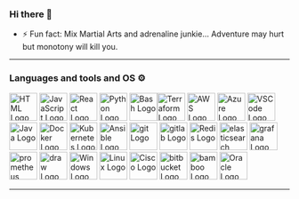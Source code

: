 ### Hi there 👋


- ⚡ Fun fact: Mix Martial Arts and adrenaline junkie... Adventure may hurt but monotony will kill you.

---

### Languages and tools and OS ⚙️
<!-- For more icons please follow  https://github.com/MikeCodesDotNET/ColoredBadges -->
<p>
<img src="https://www.svgrepo.com/show/303205/html-5-logo.svg" alt="HTML Logo" width="50" height="50"/> <img src="https://cdn.worldvectorlogo.com/logos/logo-javascript.svg" alt="JavaScript Logo" width="50" height="50"/> <img src="https://cdn.worldvectorlogo.com/logos/react-2.svg" alt="React Logo" width="50" height="50"/> <img src="https://cdn.worldvectorlogo.com/logos/python-5.svg" alt="Python Logo" width="50" height="50"/>  <img src="https://cdn.worldvectorlogo.com/logos/bash-1.svg" alt="Bash Logo" width="50" height="50"/><img src="https://cdn.worldvectorlogo.com/logos/terraform-enterprise.svg" alt="Terraform Logo" width="50" height="50"/> <img src="https://cdn.worldvectorlogo.com/logos/aws-2.svg" alt="AWS Logo" width="50" height="50"/> <img src="https://cdn.worldvectorlogo.com/logos/azure-1.svg" alt="Azure Logo" width="50" height="50"/> <img src="https://cdn.worldvectorlogo.com/logos/visual-studio-code-1.svg" alt="VSCode Logo" width="50" height="50"/> <img src="https://cdn.worldvectorlogo.com/logos/java.svg" alt="Java Logo" width="50" height="50"/> <img src="https://cdn.worldvectorlogo.com/logos/docker.svg" alt="Docker Logo" width="50" height="50"/> <img src="https://cdn.worldvectorlogo.com/logos/kubernets.svg" alt="Kubernetes Logo" width="50" height="50"/> <img src="https://cdn.worldvectorlogo.com/logos/ansible.svg" alt="Ansible Logo" width="50" height="50"/> <img src="https://cdn.worldvectorlogo.com/logos/git.svg" alt="git Logo" width="50" height="50"/> <img src="https://cdn.worldvectorlogo.com/logos/gitlab.svg" alt="gitlab Logo" width="50" height="50"/>  <img src="https://cdn.worldvectorlogo.com/logos/redis.svg" alt="Redis Logo" width="50" height="50"/> <img src="https://cdn.worldvectorlogo.com/logos/elasticsearch.svg" alt="elasticsearch Logo" width="50" height="50"/> <img src="https://cdn.worldvectorlogo.com/logos/grafana.svg" alt="grafana Logo" width="50" height="50"/> <img src="https://cdn.worldvectorlogo.com/logos/prometheus.svg" alt="prometheus Logo" width="50" height="50"/> <img src="https://cdn.worldvectorlogo.com/logos/draw-io.svg" alt="draw Logo" width="50" height="50"/> <img src="https://cdn.worldvectorlogo.com/logos/windows.svg" alt="Windows Logo" width="50" height="50"/> <img src="https://cdn.worldvectorlogo.com/logos/linux-tux.svg" alt="Linux Logo" width="50" height="50"/> <img src="https://cdn.worldvectorlogo.com/logos/cisco-2.svg" alt="Cisco Logo" width="50" height="50"/> <img src="https://cdn.worldvectorlogo.com/logos/bitbucket-blue.svg" alt="bitbucket Logo" width="50" height="50"/> <img src="https://cdn.worldvectorlogo.com/logos/bamboo-1.svg" alt="bamboo Logo" width="50" height="50"/> <img src="https://cdn.worldvectorlogo.com/logos/oracle-6.svg" alt="Oracle Logo" width="50" height="50"/>


</p>

---

<!--
**kagisomnguni/kagisomnguni** is a ✨ _special_ ✨ repository because its `README.md` (this file) appears on your GitHub profile.

Here are some ideas to get you started:

- 🔭 I’m currently working on ...
- 🌱 I’m currently learning ...
- 👯 I’m looking to collaborate on ...
- 🤔 I’m looking for help with ...
- 💬 Ask me about ...
- 📫 How to reach me: ...
- ⚡ Fun fact: Mix Martial Arts and adrenaline junkie... Adventure may hurt but monotony will kill you.
-->
